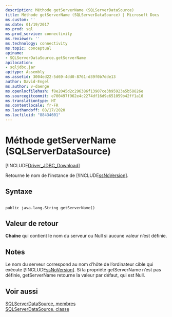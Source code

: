 ```yaml
---
description: Méthode getServerName (SQLServerDataSource)
title: Méthode getServerName (SQLServerDataSource) | Microsoft Docs
ms.custom: ''
ms.date: 01/19/2017
ms.prod: sql
ms.prod_service: connectivity
ms.reviewer: ''
ms.technology: connectivity
ms.topic: conceptual
apiname:
- SQLServerDataSource.getServerName
apilocation:
- sqljdbc.jar
apitype: Assembly
ms.assetid: 3004ed22-5d69-4dd0-8761-d39f0b7dde13
author: David-Engel
ms.author: v-daenge
ms.openlocfilehash: f8e2045d2c296386f13907ce3b95923a5b58826e
ms.sourcegitcommit: e700497f962e4c2274df16d9e651059b42ff1a10
ms.translationtype: HT
ms.contentlocale: fr-FR
ms.lasthandoff: 08/17/2020
ms.locfileid: "88434601"
---
```

# <a name="getservername-method-sqlserverdatasource"></a>Méthode getServerName (SQLServerDataSource)
[!INCLUDE[Driver_JDBC_Download](../../../includes/driver_jdbc_download.md)]

  Retourne le nom de l’instance de [!INCLUDE[ssNoVersion](../../../includes/ssnoversion-md.md)].  
  
## <a name="syntax"></a>Syntaxe  
  
```  
  
public java.lang.String getServerName()  
```  
  
## <a name="return-value"></a>Valeur de retour  
 **Chaîne** qui contient le nom du serveur ou Null si aucune valeur n’est définie.  
  
## <a name="remarks"></a>Notes  
 Le nom du serveur correspond au nom d’hôte de l’ordinateur cible qui exécute [!INCLUDE[ssNoVersion](../../../includes/ssnoversion-md.md)]. Si la propriété getServerName n’est pas définie, getServerName retourne la valeur par défaut, qui est Null.  
  
## <a name="see-also"></a>Voir aussi  
 [SQLServerDataSource, membres](../../../connect/jdbc/reference/sqlserverdatasource-members.md)   
 [SQLServerDataSource, classe](../../../connect/jdbc/reference/sqlserverdatasource-class.md)  
  
  
